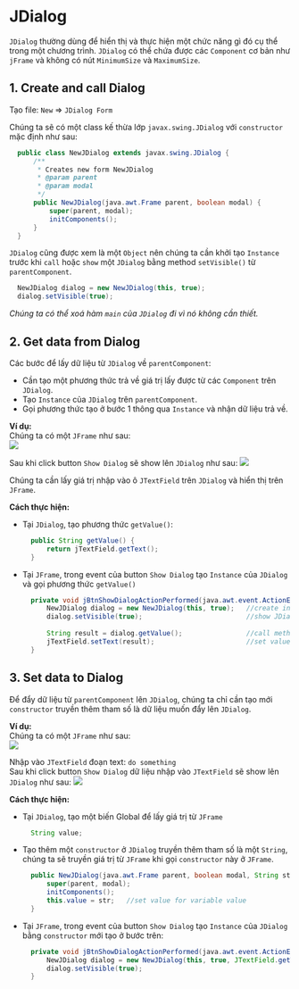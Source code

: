 # JDialog
`JDialog` thường dùng để hiển thị và thực hiện một chức năng gì đó cụ thể trong một chương trình. `JDialog` có thể chứa được các `Component` cơ bản như `jFrame` và không có nút `MinimumSize` và `MaximumSize`.

## 1. Create and call Dialog

Tạo file:  `New` => `JDialog Form`

Chúng ta sẽ có một class kế thừa lớp `javax.swing.JDialog` với `constructor` mặc định như sau:
```java
  public class NewJDialog extends javax.swing.JDialog { 
      /**
       * Creates new form NewJDialog
       * @param parent
       * @param modal
       */
      public NewJDialog(java.awt.Frame parent, boolean modal) {
          super(parent, modal);
          initComponents();
      }
  }
```
`JDialog` cũng được xem là một `Object` nên chúng ta cần khởi tạo `Instance` trước khi `call` hoặc `show` một `JDialog` bằng method `setVisible()` từ `parentComponent`.
```java
  NewJDialog dialog = new NewJDialog(this, true);
  dialog.setVisible(true);
```
_Chúng ta có thể xoá hàm `main` của `JDialog` đi vì nó không cần thiết._

## 2. Get data from Dialog

Các bước để lấy dữ liệu từ `JDialog` về `parentComponent`:
- Cần tạo một phương thức trả về giá trị lấy được từ các `Component` trên `JDialog`.
- Tạo `Instance` của `JDialog` trên `parentComponent`.
- Gọi phương thức tạo ở bước 1 thông qua `Instance` và nhận dữ liệu trả về.

**Ví dụ:**  
Chúng ta có một `JFrame` như sau:  
![](https://github.com/AnhDT11/JavaDesktop-Course/blob/master/Images/JDialog/JFrame.PNG)

Sau khi click button `Show Dialog` sẽ show lên `JDialog` như sau:
![](https://github.com/AnhDT11/JavaDesktop-Course/blob/master/Images/JDialog/JDialog.PNG)

Chúng ta cần lấy giá trị nhập vào ô `JTextField` trên `JDialog` và hiển thị trên `JFrame`.

**Cách thực hiện:**
- Tại `JDialog`, tạo phương thức `getValue()`:

  ```java
    public String getValue() {
        return jTextField.getText();
    }
  ```
  
- Tại `JFrame`, trong event của button `Show Dialog` tạo `Instance` của `JDialog` và gọi phương thức `getValue()`

  ```java
    private void jBtnShowDialogActionPerformed(java.awt.event.ActionEvent evt) { 
        NewJDialog dialog = new NewJDialog(this, true);   //create instance
        dialog.setVisible(true);                          //show JDialog
        
        String result = dialog.getValue();                //call method getValue()
        jTextField.setText(result);                       //set value to jTextField
    }
  ```


## 3. Set data to Dialog

Để đẩy dữ liệu từ `parentComponent` lên `JDialog`, chúng ta chỉ cần tạo mới `constructor` truyền thêm tham số là dữ liệu muốn đẩy lên `JDialog`.

**Ví dụ:**  
Chúng ta có một `JFrame` như sau:  
![](https://github.com/AnhDT11/JavaDesktop-Course/blob/master/Images/JDialog/JFrame.PNG)

Nhập vào `JTextField` đoạn text: `do something`  
Sau khi click button `Show Dialog` dữ liệu nhập vào `JTextField` sẽ show lên `JDialog` như sau:
![](https://github.com/AnhDT11/JavaDesktop-Course/blob/master/Images/JDialog/JDialogWithText.PNG)

**Cách thực hiện:**
- Tại `JDialog`, tạo một biến Global để lấy giá trị từ `JFrame`

  ```java
    String value;
  ```

- Tạo thêm một `constructor` ở `JDialog` truyền thêm tham số là một `String`, chúng ta sẽ truyền giá trị từ `JFrame` khi gọi `constructor` này ở `JFrame`.

  ```java
    public NewJDialog(java.awt.Frame parent, boolean modal, String str) {
        super(parent, modal);
        initComponents();
        this.value = str;   //set value for variable value
    }
  ```

- Tại `JFrame`, trong event của button `Show Dialog` tạo `Instance` của `JDialog` bằng `constructor` mới tạo ở bước trên:

  ```java
    private void jBtnShowDialogActionPerformed(java.awt.event.ActionEvent evt) {      
        NewJDialog dialog = new NewJDialog(this, true, JTextField.getText());   //create instance
        dialog.setVisible(true);                                                //show JDialog
    }
  ```
